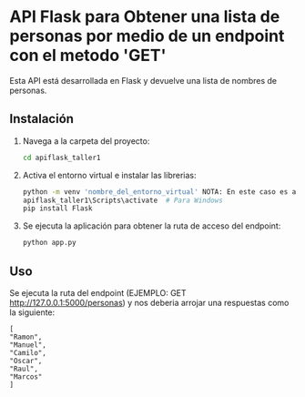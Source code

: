 # API Flask para Obtener una lista de personas por medio de un endpoint con el metodo 'GET'

Esta API está desarrollada en Flask y devuelve una lista de nombres de personas.

## Instalación

1. Navega a la carpeta del proyecto:
    ```bash
    cd apiflask_taller1
    ```

2. Activa el entorno virtual e instalar las librerias:
    ```bash
    python -m venv 'nombre_del_entorno_virtual' NOTA: En este caso es apiflask_taller1
    apiflask_taller1\Scripts\activate  # Para Windows
    pip install Flask
    ```

3. Se ejecuta la aplicación para obtener la ruta de acceso del endpoint:
    ```bash
    python app.py
    ```

## Uso

Se ejecuta la ruta del endpoint (EJEMPLO: GET http://127.0.0.1:5000/personas) y nos deberia arrojar una respuestas como la siguiente:

    [
    "Ramon",
    "Manuel",
    "Camilo",
    "Oscar",
    "Raul",
    "Marcos"
    ]
